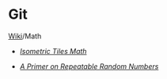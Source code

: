 # Git
[Wiki](readme.md)/Math

- [_Isometric Tiles Math_](http://clintbellanger.net/articles/isometric_math/)

* [_A Primer on Repeatable Random Numbers_](https://www.gamasutra.com/blogs/RuneSkovboJohansen/20150105/233505/A_Primer_on_Repeatable_Random_Numbers.php)

